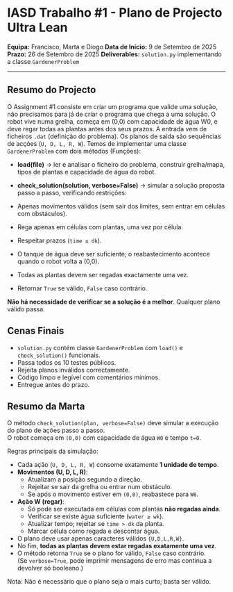 # IASD Trabalho #1 - Plano de Projecto Ultra Lean

**Equipa:** Francisco, Marta e Diogo
**Data de Início:** 9 de Setembro de 2025
**Prazo:** 26 de Setembro de 2025
**Deliverables:** `solution.py` implementando a classe `GardenerProblem`

---

## Resumo do Projecto

O Assignment #1 consiste em criar um programa que valide uma solução, não precisamos para já de criar o programa que chega a uma solução.
O robot vive numa grelha, começa em (0,0) com capacidade de água W0, e deve regar todas as plantas antes dos seus prazos.
A entrada vem de ficheiros `.dat` (definição do problema).
Os planos de saída são sequências de acções (`U, D, L, R, W`).
Temos de implementar uma classe `GardenerProblem` com dois métodos (Funções):

- **load(file)** → ler e analisar o ficheiro do problema, construir grelha/mapa, tipos de plantas e capacidade de água do robot.
- **check_solution(solution, verbose=False)** → simular a solução proposta passo a passo, verificando restrições:

- Apenas movimentos válidos (sem sair dos limites, sem entrar em células com obstáculos).
- Rega apenas em células com plantas, uma vez por célula.
- Respeitar prazos (`time ≤ dk`).
- O tanque de água deve ser suficiente; o reabastecimento acontece quando o robot volta a (0,0).
- Todas as plantas devem ser regadas exactamente uma vez.
- Retornar `True` se válido, `False` caso contrário.

**Não há necessidade de verificar se a solução é a melhor**. Qualquer plano válido passa.

## Cenas Finais
  
- `solution.py` contém classe `GardenerProblem` com `load()` e `check_solution()` funcionais.
- Passa todos os 10 testes públicos.
- Rejeita planos inválidos correctamente.
- Código limpo e legível com comentários mínimos.
- Entregue antes do prazo.

## Resumo da Marta

O método `check_solution(plan, verbose=False)` deve simular a execução do plano de ações passo a passo.  
O robot começa em `(0,0)` com capacidade de água `W0` e tempo `t=0`.  

Regras principais da simulação:

- Cada ação (`U, D, L, R, W`) consome exatamente **1 unidade de tempo**.
- **Movimentos (U, D, L, R)**:
  - Atualizam a posição segundo a direção.
  - Rejeitar se sair da grelha ou entrar num obstáculo.
  - Se após o movimento estiver em `(0,0)`, reabastece para `W0`.
- **Ação W (regar)**:
  - Só pode ser executada em células com plantas **não regadas ainda**.
  - Verificar se existe água suficiente (`water ≥ wk`).
  - Atualizar tempo; rejeitar se `time > dk` da planta.
  - Marcar célula como regada e descontar água.
- O plano deve usar apenas caracteres válidos `{U,D,L,R,W}`.
- No fim, **todas as plantas devem estar regadas exatamente uma vez**.
- O método retorna `True` se o plano for válido, `False` caso contrário.  
  (Se `verbose=True`, pode imprimir mensagens de erro mas continua a devolver só booleano.)

Nota: Não é necessário que o plano seja o mais curto; basta ser válido.
